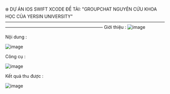 ❄️ DỰ ÁN IOS SWIFT XCODE ĐỀ TÀI: "GROUPCHAT NGUYÊN CỨU KHOA HỌC CỦA YERSIN UNIVERSITY"
——————————————————————————————————————————————————————————
Giới thiệu :
![image](https://github.com/user-attachments/assets/04a7215c-eb80-4757-8e81-6fb670e2459f)

Nội dung :

![image](https://github.com/user-attachments/assets/9ebf82d1-4d24-4752-97e8-0d7fd2f234a3)

Công cụ : 

![image](https://github.com/user-attachments/assets/d6d4ed6e-91c9-44be-9499-d2f304790c06)

Kết quả thu được :

![image](https://github.com/user-attachments/assets/55f191ec-3b03-48bd-91bc-0e5cecd912e4)
